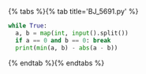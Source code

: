 {% tabs %}{% tab title='BJ_5691.py' %}

```py
while True:
  a, b = map(int, input().split())
  if a == 0 and b == 0: break
  print(min(a, b) - abs(a - b))
```

{% endtab %}{% endtabs %}
